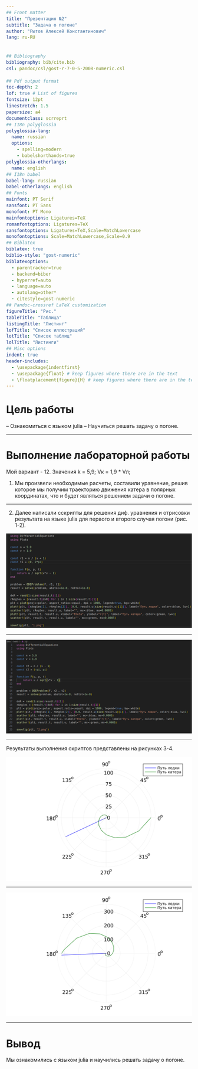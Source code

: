 ```yaml
---
## Front matter
title: "Презентация №2"
subtitle: "Задача о погоне"
author: "Рытов Алексей Константинович"
lang: ru-RU


## Bibliography
bibliography: bib/cite.bib
csl: pandoc/csl/gost-r-7-0-5-2008-numeric.csl

## Pdf output format
toc-depth: 2
lof: true # List of figures
fontsize: 12pt
linestretch: 1.5
papersize: a4
documentclass: scrreprt
## I18n polyglossia
polyglossia-lang:
  name: russian
  options:
	- spelling=modern
	- babelshorthands=true
polyglossia-otherlangs:
  name: english
## I18n babel
babel-lang: russian
babel-otherlangs: english
## Fonts
mainfont: PT Serif
sansfont: PT Sans
monofont: PT Mono
mainfontoptions: Ligatures=TeX
romanfontoptions: Ligatures=TeX
sansfontoptions: Ligatures=TeX,Scale=MatchLowercase
monofontoptions: Scale=MatchLowercase,Scale=0.9
## Biblatex
biblatex: true
biblio-style: "gost-numeric"
biblatexoptions:
  - parentracker=true
  - backend=biber
  - hyperref=auto
  - language=auto
  - autolang=other*
  - citestyle=gost-numeric
## Pandoc-crossref LaTeX customization
figureTitle: "Рис."
tableTitle: "Таблица"
listingTitle: "Листинг"
lofTitle: "Список иллюстраций"
lotTitle: "Список таблиц"
lolTitle: "Листинги"
## Misc options
indent: true
header-includes:
  - \usepackage{indentfirst}
  - \usepackage{float} # keep figures where there are in the text
  - \floatplacement{figure}{H} # keep figures where there are in the text
---
```


# **Цель работы**

– Ознакомиться с языком julia
– Научиться решать задачу о погоне.

---

# Выполнение лабораторной работы

Мой вариант - 12. Значения k = 5,9; Vк = 1,9 * Vл;

1. Мы произвели необходимые расчеты, составили уравнение, решив которое мы получим
траекторию движения катера в полярных координатах, что и будет являться решением задачи о погоне.

---

2. Далее написали сскрипты для решения диф. уравнения и отрисовки результата на языке julia для первого и второго случая погони (рис. 1-2). </br>


![Рис. 1: Первый скрипт](images/s1.png) </br>

---

![Рис. 2: Второй скрипт](images/s2.png)

---

Результаты выполнения скриптов представлены на рисунках 3-4.
</br>


![Рис. 1: Первый скрипт](images/1.png)

---

![Рис. 2: Второй скрипт](images/2.png)

---

# Вывод

Мы ознакомились с языком julia и научились решать задачу о погоне.</br>